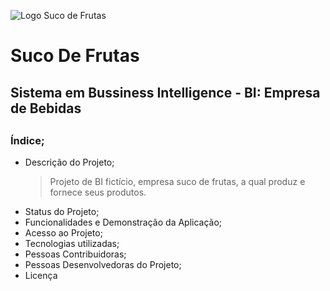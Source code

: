 ![Logo Suco de Frutas](https://user-images.githubusercontent.com/104234513/172245349-03068391-3789-4e2d-82b6-1e4149455447.png)

# Suco De Frutas
<h2>Sistema em Bussiness Intelligence - BI: Empresa de Bebidas<h2/>
                                                                  
  <h3>Índice;</h3>
  
- Descrição do Projeto;
  > Projeto de BI fictício, empresa suco de frutas, a qual produz e fornece seus produtos.
- Status do Projeto;
- Funcionalidades e Demonstração da Aplicação;
- Acesso ao Projeto;
- Tecnologias utilizadas;
- Pessoas Contribuidoras;
- Pessoas Desenvolvedoras do Projeto;
- Licença
